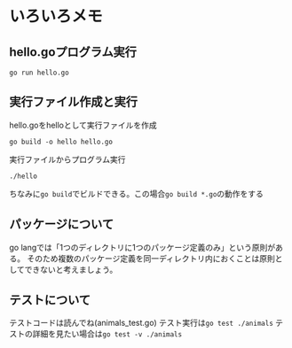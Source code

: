 # いろいろメモ

## hello.goプログラム実行
`go run hello.go`

## 実行ファイル作成と実行
hello.goをhelloとして実行ファイルを作成

`go build -o hello hello.go`

実行ファイルからプログラム実行

`./hello`

ちなみに`go build`でビルドできる。この場合`go build *.go`の動作をする

## パッケージについて
go langでは「1つのディレクトリに1つのパッケージ定義のみ」という原則がある。
そのため複数のパッケージ定義を同一ディレクトリ内におくことは原則としてできないと考えましょう。

## テストについて
テストコードは読んでね(animals_test.go)
テスト実行は`go test ./animals`
テストの詳細を見たい場合は`go test -v ./animals`